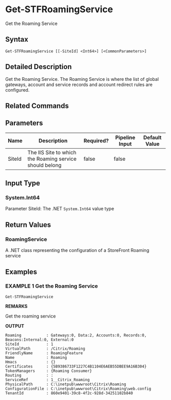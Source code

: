 ﻿# Get-STFRoamingService

Get the Roaming Service

## Syntax

```
Get-STFRoamingService [[-SiteId] <Int64>] [<CommonParameters>]
```

## Detailed Description

Get the Roaming Service. The Roaming Service is where the list of global gateways, account and service records and account redirect rules are configured.

## Related Commands


## Parameters

| Name   | Description | Required? | Pipeline Input | Default Value |
| --- | --- | --- | --- | --- |
|SiteId|The IIS Site to which the Roaming service should belong|false|false| |

## Input Type

### System.Int64

Parameter SiteId: The .NET `System.Int64` value type

## Return Values

### RoamingService

A .NET class representing the configuration of a StoreFront Roaming service

## Examples

### EXAMPLE 1 Get the Roaming Service

```
Get-STFRoamingService
```

**REMARKS**

Get the roaming service

**OUTPUT**

```
Roaming           : Gateways:0, Data:2, Accounts:0, Records:0, 
Beacons:Internal:0, External:0
SiteId            : 1
VirtualPath       : /Citrix/Roaming
FriendlyName      : RoamingFeature
Name              : Roaming
Hmacs             : {}
Certificates      : {5B9386733F1227C4B1104E6AEB55DBEE9A16B304}
TokenManagers     : {Roaming Consumer}
Routing           : :
ServiceRef        : 1__Citrix_Roaming
PhysicalPath      : C:\inetpub\wwwroot\Citrix\Roaming
ConfigurationFile : C:\inetpub\wwwroot\Citrix\Roaming\web.config
TenantId          : 860e9401-39c8-4f2c-928d-34251102b840
```
